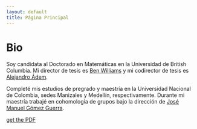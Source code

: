 ```yaml
---
layout: default
title: Página Principal
---
```


# Bio

Soy candidata al Doctorado en Matemáticas en la Universidad de British Columbia.
Mi director de tesis es [Ben Williams](http://www.math.ubc.ca/~tbjw/) y
mi codirector de tesis es [Alejandro Ádem](http://www.math.ubc.ca/~adem/).

Completé mis estudios de pregrado y maestría en la Universidad Nacional de Colombia,
sedes Manizales y Medellín, respectivamente. Durante mi maestría trabajé en
cohomología de grupos bajo la dirección de [José Manuel Gómez Guerra](https://sites.google.com/a/unal.edu.co/jmgomez0/home?authuser=0).

[get the PDF](/assets/njarcilama.pdf)
